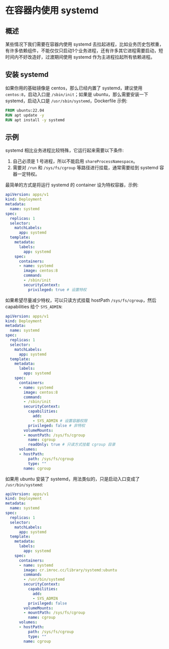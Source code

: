 # 在容器内使用 systemd

## 概述

某些情况下我们需要在容器内使用 systemd 去拉起进程，比如业务历史包袱重，有许多依赖组件，不能仅仅只启动1个业务进程，还有许多其它进程需要启动，短时间内不好改造好，过渡期间使用 systemd 作为主进程拉起所有依赖进程。

## 安装 systemd

如果你用的基础镜像是 centos，那么已经内置了 systemd，建议使用 `centos:8`，启动入口是 `/sbin/init`；如果是 ubuntu，那么需要安装一下 systemd，启动入口是 `/usr/sbin/systemd`，Dockerfile 示例:

```dockerfile
FROM ubuntu:22.04
RUN apt update -y
RUN apt install -y systemd
```

## 示例

systemd 相比业务进程比较特殊，它运行起来需要以下条件:
1. 自己必须是 1 号进程，所以不能启用 `shareProcessNamespace`。
2. 需要对 `/run` 和 `/sys/fs/cgroup` 等路径进行挂载，通常需要给到 systemd 容器一定特权。

最简单的方式是将运行 systemd 的 container 设为特权容器，示例:

```yaml
apiVersion: apps/v1
kind: Deployment
metadata:
  name: systemd
spec:
  replicas: 1
  selector:
    matchLabels:
      app: systemd
  template:
    metadata:
      labels:
        app: systemd
    spec:
      containers:
      - name: systemd
        image: centos:8
        command:
        - /sbin/init
        securityContext:
          privileged: true # 设置特权
```

如果希望尽量减少特权，可以只读方式挂载 hostPath `/sys/fs/cgroup`，然后 capabilities 给个 `SYS_ADMIN`:

```yaml
apiVersion: apps/v1
kind: Deployment
metadata:
  name: systemd
spec:
  replicas: 1
  selector:
    matchLabels:
      app: systemd
  template:
    metadata:
      labels:
        app: systemd
    spec:
      containers:
      - name: systemd
        image: centos:8
        command:
        - /sbin/init
        securityContext:
          capabilities:
            add:
            - SYS_ADMIN # 设置容器权限
          privileged: false # 非特权
        volumeMounts:
        - mountPath: /sys/fs/cgroup
          name: cgroup
          readOnly: true # 只读方式挂载 cgroup 目录
      volumes:
      - hostPath:
          path: /sys/fs/cgroup
          type: ""
        name: cgroup
```

如果用 ubuntu 安装了 systemd，用法类似的，只是启动入口变成了 `/usr/bin/systemd`:

```yaml
apiVersion: apps/v1
kind: Deployment
metadata:
  name: systemd
spec:
  replicas: 1
  selector:
    matchLabels:
      app: systemd
  template:
    metadata:
      labels:
        app: systemd
    spec:
      containers:
      - name: systemd
        image: cr.imroc.cc/library/systemd:ubuntu
        command:
        - /usr/bin/systemd
        securityContext:
          capabilities:
            add:
            - SYS_ADMIN
          privileged: false
        volumeMounts:
        - mountPath: /sys/fs/cgroup
          name: cgroup
      volumes:
      - hostPath:
          path: /sys/fs/cgroup
          type: ""
        name: cgroup
```